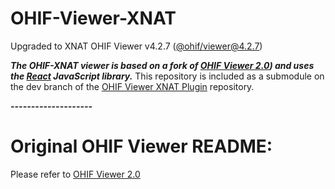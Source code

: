 # OHIF-Viewer-XNAT

Upgraded to XNAT OHIF Viewer v4.2.7 ([@ohif/viewer@4.2.7](https://github.com/OHIF/Viewers/releases/tag/%40ohif%2Fviewer%404.2.7))

***The OHIF-XNAT viewer is based on a fork of [OHIF Viewer 2.0](https://github.com/OHIF/Viewers)) and uses the [React](https://reactjs.org/) JavaScript library.***
This repository is included as a submodule on the dev branch of the [OHIF Viewer XNAT Plugin](https://bitbucket.org/icrimaginginformatics/ohif-viewer-xnat-plugin/src/dev/) repository.

***--------------------***

# Original OHIF Viewer README:
Please refer to [OHIF Viewer 2.0](https://github.com/OHIF/Viewers)
